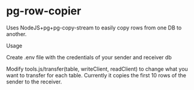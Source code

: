 # pg-row-copier
Uses NodeJS+pg+pg-copy-stream to easily copy rows from one DB to another.

Usage

Create .env file with the credentials of your sender and receiver db

Modify tools.js/transfer(table, writeClient, readClient) to change what you want to transfer for each table.
Currently it copies the first 10 rows of the sender to the receiver.

